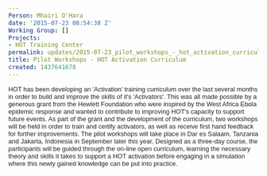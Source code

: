 ```yaml
---
Person: Mhairi O'Hara
date: '2015-07-23 08:54:38 Z'
Working Group: []
Projects:
- HOT Training Center
permalink: updates/2015-07-23_pilot_workshops_-_hot_activation_curriculum_
title: Pilot Workshops - HOT Activation Curriculum
created: 1437641678
---
```

<div style="color: #222222; font-family: arial, sans-serif; font-size: 12.8000001907349px; line-height: normal;"><p class="p1"><span class="s1">HOT has been developing an 'Activation' training curriculum over the last several months in order to build and improve the skills of it's 'Activators'. This was all made possible by a generous grant from the Hewlett Foundation who were inspired by the West Africa Ebola epidemic response and wanted to contribute to improving HOT's capacity to support future events</span><span style="font-size: 12.8000001907349px;">. As part of the grant and the development of the curriculum, two workshops will be held in order to train and certify activators, as well as receive first hand feedback for further improvements. The pilot workshops will take place in Dar es Salaam, Tanzania and Jakarta, Indonesia in September later this year. Designed as a three-day course, the participants will be guided through the on-line open curriculum, learning the necessary theory and skills it takes to support a HOT activation before engaging in a simulation where this newly gained knowledge can be put into practice.&nbsp;</span></p></div>
